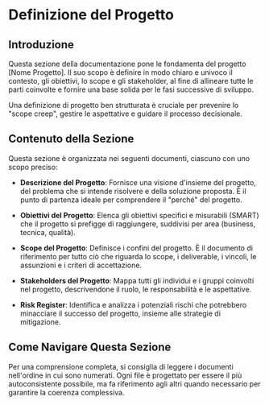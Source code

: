 # Definizione del Progetto

## Introduzione

Questa sezione della documentazione pone le fondamenta del progetto [Nome Progetto]. Il suo scopo è definire in modo chiaro e univoco il contesto, gli obiettivi, lo scope e gli stakeholder, al fine di allineare tutte le parti coinvolte e fornire una base solida per le fasi successive di sviluppo.

Una definizione di progetto ben strutturata è cruciale per prevenire lo "scope creep", gestire le aspettative e guidare il processo decisionale.

## Contenuto della Sezione

Questa sezione è organizzata nei seguenti documenti, ciascuno con uno scopo preciso:

- **Descrizione del Progetto**: Fornisce una visione d'insieme del progetto, del problema che si intende risolvere e della soluzione proposta. È il punto di partenza ideale per comprendere il "perché" del progetto.

- **Obiettivi del Progetto**: Elenca gli obiettivi specifici e misurabili (SMART) che il progetto si prefigge di raggiungere, suddivisi per area (business, tecnica, qualità).

- **Scope del Progetto**: Definisce i confini del progetto. È il documento di riferimento per tutto ciò che riguarda lo scope, i deliverable, i vincoli, le assunzioni e i criteri di accettazione.

- **Stakeholders del Progetto**: Mappa tutti gli individui e i gruppi coinvolti nel progetto, descrivendone il ruolo, le responsabilità e le aspettative.

- **Risk Register**: Identifica e analizza i potenziali rischi che potrebbero minacciare il successo del progetto, insieme alle strategie di mitigazione.

## Come Navigare Questa Sezione

Per una comprensione completa, si consiglia di leggere i documenti nell'ordine in cui sono numerati. Ogni file è progettato per essere il più autoconsistente possibile, ma fa riferimento agli altri quando necessario per garantire la coerenza complessiva.
